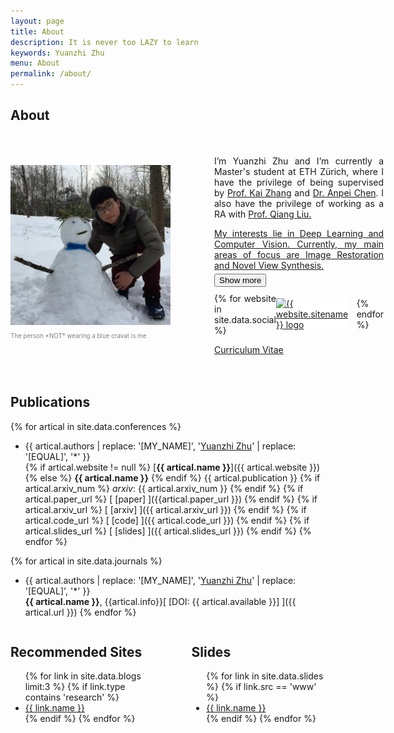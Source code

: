 ```yaml
---
layout: page
title: About
description: It is never too LAZY to learn
keywords: Yuanzhi Zhu
menu: About
permalink: /about/
---
```


<style>
    @media (max-width: 600px) {
        .bio-container {
            flex-direction: column;
        }
        .bio-text {
            margin-left: 10px !important;
            margin-right: 10px !important;
        }
    }
    @media (max-width: 700px) {
        .my_container {
            flex-direction: column;
        }
    }
</style>

## About
<div class="bio-container" style="display: flex; align-items: center;">
    <div class="image-container" style="width: 256px; flex-shrink: 0;">
        <img src="/images/About_Me.jpg" width="256px" height=auto alt="About Me" />
        <p style="color:gray; font-size:0.7em">The person *NOT* wearing a blue cravat is me</p>
    </div>
    <div class="bio-text" style="margin-left: 50px; margin-right: 50px; padding: 20px 20px 20px 20px; text-align: justify;">
        <p style='margin-bottom: 5px;'>I’m Yuanzhi Zhu and I’m currently a Master's student at ETH Zürich, where I have the privilege of being supervised by <a href="https://cszn.github.io/">Prof. Kai Zhang</a> and <a href="https://apchenstu.github.io/">Dr. Anpei Chen</a>. I also have the privilege of working as a RA with <a href="https://www.cs.utexas.edu/~lqiang/"> Prof. Qiang Liu.</p>
        <p style='margin-bottom: 5px;'>My interests lie in Deep Learning and Computer Vision. Currently, my main areas of focus are Image Restoration and Novel View Synthesis.</p>
        <div id="extra-bio" style="display: none; margin-bottom: 5px;">
            <p style='margin-bottom: 5px;'>Previously I was a bachelor student in Beihang University, where I had the fortune of being mentored by both Dr. Zhizhong Zhang and Prof. Yue Zhang. Additionally, I had the opportunity to embark on a summer internship in <a href="https://otaniqnm.com/home/">Prof. Otani's lab</a>. I am from Quanjiao Middle School.</p>
        </div>
        <button id="show-more-button" style='margin-bottom: 10px;'>Show more</button>
        <div style="display: flex; align-items: center;">
            {% for website in site.data.social %}
                <a href="{{ website.url }}" style="margin-right: 13.5px; background-color: white; display: inline-block;">
                    <img src="/assets/logos/{{ website.sitename }}.png" alt="{{ website.sitename }} logo" width="30" height="30" style="vertical-align: middle;"/>
                </a>
            {% endfor %}
        </div>
        <p><a href="/documents/Yuanzhi-Zhu-CV.pdf">Curriculum Vitae</a></p>
    </div>
</div>


## Publications
{% for artical in site.data.conferences %}
* {{ artical.authors | replace: '[MY_NAME]', '<ins>Yuanzhi Zhu</ins>' | replace: '[EQUAL]', '\*' }} <br>
  {% if artical.website != null %} [**{{ artical.name }}**]({{ artical.website }}) {% else %} **{{ artical.name }}** {% endif %}
  {{ artical.publication }} {% if artical.arxiv_num %} *arxiv*: {{ artical.arxiv_num }} {% endif %}
  {% if artical.paper_url %} [ [paper] ]({{artical.paper_url }}) {% endif %} {% if artical.arxiv_url %} [ [arxiv] ]({{ artical.arxiv_url }}) {% endif %} {% if artical.code_url %} [ [code] ]({{ artical.code_url }}) {% endif %} {% if artical.slides_url %} [ [slides] ]({{ artical.slides_url }}) {% endif %}
{% endfor %}

{% for artical in site.data.journals %}
* {{ artical.authors | replace: '[MY_NAME]', '<ins>Yuanzhi Zhu</ins>' | replace: '[EQUAL]', '\*' }} <br>
  **{{ artical.name }}**, {{artical.info}}[ [DOI: {{ artical.available }}] ]({{ artical.url }})
{% endfor %}

<div class="my_container" style="display: flex; justify-content: space-between;">
  <div class="my_column" style="flex: 1; margin-right: 75px;">
    <h2><a href="https://yuanzhi-zhu.github.io/readinglist/" style="text-decoration: none; color: inherit;">Recommended Sites</a></h2>
    <ul>
      <!-- only display the first three links -->
      {% for link in site.data.blogs limit:3 %}
      <!-- if link.type contains 'research' -->
        {% if link.type contains 'research' %}
          <li><a href="{{ link.url }}">{{ link.name }}</a></li>
        {% endif %}
      {% endfor %}
    </ul>
  </div>
  <div class="my_column" style="flex: 1;">
    <h2><a href="https://yuanzhi-zhu.github.io/documents/slides/" style="text-decoration: none; color: inherit;">Slides</a></h2>
    <ul>
      {% for link in site.data.slides %}
        {% if link.src == 'www' %}
          <li><a href="{{ link.url }}">{{ link.name }}</a></li>
        {% endif %}
      {% endfor %}
    </ul>
  </div>
</div>


<!-- <div class="my_container" style="display: flex; justify-content: space-between;">
  <div class="my_column" style="flex: 1; margin-right: 75px;">
    <h2>Useful Links</h2>
    <ul>
      {% for link in site.data.links limit:3 %}
        {% if link.src == 'www' %}
          <li><a href="{{ link.url }}">{{ link.name }}</a></li>
        {% endif %}
      {% endfor %}
    </ul>
  </div>
  <div class="my_column" style="flex: 1;">
    <h2>Collaborators</h2>
    <ul>
      {% for link in site.data.collaborators %}
        {% if link.src == 'www' %}
          <li><a href="{{ link.url }}">{{ link.name }}</a></li>
        {% endif %}
      {% endfor %}
    </ul>
  </div>
</div> -->


<script>
document.getElementById("show-more-button").addEventListener("click", function() {
    var extraBio = document.getElementById("extra-bio");
    var button = document.getElementById("show-more-button");
    if (extraBio.style.display === "none") {
        extraBio.style.display = "block";
        button.textContent = "Show less"; // change button text when extra bio is displayed
    } else {
        extraBio.style.display = "none";
        button.textContent = "Show more"; // change button text when extra bio is hidden
    }
});
</script>
